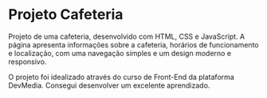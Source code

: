 # Projeto Cafeteria

Projeto de uma cafeteria, desenvolvido com HTML, CSS e JavaScript. A página apresenta informações sobre a cafeteria, horários de funcionamento e localização, com uma navegação simples e um design moderno e responsivo.

O projeto foi idealizado através do curso de Front-End da plataforma DevMedia. Consegui desenvolver um excelente aprendizado.
